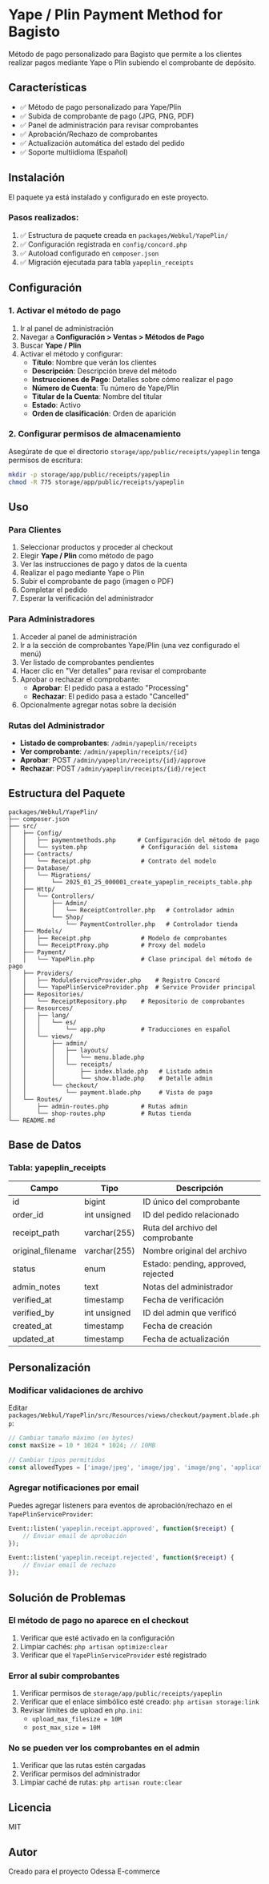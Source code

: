 # Yape / Plin Payment Method for Bagisto

Método de pago personalizado para Bagisto que permite a los clientes realizar pagos mediante Yape o Plin subiendo el comprobante de depósito.

## Características

- ✅ Método de pago personalizado para Yape/Plin
- ✅ Subida de comprobante de pago (JPG, PNG, PDF)
- ✅ Panel de administración para revisar comprobantes
- ✅ Aprobación/Rechazo de comprobantes
- ✅ Actualización automática del estado del pedido
- ✅ Soporte multiidioma (Español)

## Instalación

El paquete ya está instalado y configurado en este proyecto.

### Pasos realizados:

1. ✅ Estructura de paquete creada en `packages/Webkul/YapePlin/`
2. ✅ Configuración registrada en `config/concord.php`
3. ✅ Autoload configurado en `composer.json`
4. ✅ Migración ejecutada para tabla `yapeplin_receipts`

## Configuración

### 1. Activar el método de pago

1. Ir al panel de administración
2. Navegar a **Configuración > Ventas > Métodos de Pago**
3. Buscar **Yape / Plin**
4. Activar el método y configurar:
   - **Título**: Nombre que verán los clientes
   - **Descripción**: Descripción breve del método
   - **Instrucciones de Pago**: Detalles sobre cómo realizar el pago
   - **Número de Cuenta**: Tu número de Yape/Plin
   - **Titular de la Cuenta**: Nombre del titular
   - **Estado**: Activo
   - **Orden de clasificación**: Orden de aparición

### 2. Configurar permisos de almacenamiento

Asegúrate de que el directorio `storage/app/public/receipts/yapeplin` tenga permisos de escritura:

```bash
mkdir -p storage/app/public/receipts/yapeplin
chmod -R 775 storage/app/public/receipts/yapeplin
```

## Uso

### Para Clientes

1. Seleccionar productos y proceder al checkout
2. Elegir **Yape / Plin** como método de pago
3. Ver las instrucciones de pago y datos de la cuenta
4. Realizar el pago mediante Yape o Plin
5. Subir el comprobante de pago (imagen o PDF)
6. Completar el pedido
7. Esperar la verificación del administrador

### Para Administradores

1. Acceder al panel de administración
2. Ir a la sección de comprobantes Yape/Plin (una vez configurado el menú)
3. Ver listado de comprobantes pendientes
4. Hacer clic en "Ver detalles" para revisar el comprobante
5. Aprobar o rechazar el comprobante:
   - **Aprobar**: El pedido pasa a estado "Processing"
   - **Rechazar**: El pedido pasa a estado "Cancelled"
6. Opcionalmente agregar notas sobre la decisión

### Rutas del Administrador

- **Listado de comprobantes**: `/admin/yapeplin/receipts`
- **Ver comprobante**: `/admin/yapeplin/receipts/{id}`
- **Aprobar**: POST `/admin/yapeplin/receipts/{id}/approve`
- **Rechazar**: POST `/admin/yapeplin/receipts/{id}/reject`

## Estructura del Paquete

```
packages/Webkul/YapePlin/
├── composer.json
├── src/
│   ├── Config/
│   │   ├── paymentmethods.php      # Configuración del método de pago
│   │   └── system.php               # Configuración del sistema
│   ├── Contracts/
│   │   └── Receipt.php              # Contrato del modelo
│   ├── Database/
│   │   └── Migrations/
│   │       └── 2025_01_25_000001_create_yapeplin_receipts_table.php
│   ├── Http/
│   │   └── Controllers/
│   │       ├── Admin/
│   │       │   └── ReceiptController.php   # Controlador admin
│   │       └── Shop/
│   │           └── PaymentController.php   # Controlador tienda
│   ├── Models/
│   │   ├── Receipt.php              # Modelo de comprobantes
│   │   └── ReceiptProxy.php         # Proxy del modelo
│   ├── Payment/
│   │   └── YapePlin.php             # Clase principal del método de pago
│   ├── Providers/
│   │   ├── ModuleServiceProvider.php    # Registro Concord
│   │   └── YapePlinServiceProvider.php  # Service Provider principal
│   ├── Repositories/
│   │   └── ReceiptRepository.php    # Repositorio de comprobantes
│   ├── Resources/
│   │   ├── lang/
│   │   │   └── es/
│   │   │       └── app.php          # Traducciones en español
│   │   └── views/
│   │       ├── admin/
│   │       │   ├── layouts/
│   │       │   │   └── menu.blade.php
│   │       │   └── receipts/
│   │       │       ├── index.blade.php   # Listado admin
│   │       │       └── show.blade.php    # Detalle admin
│   │       └── checkout/
│   │           └── payment.blade.php     # Vista de pago
│   └── Routes/
│       ├── admin-routes.php         # Rutas admin
│       └── shop-routes.php          # Rutas tienda
└── README.md
```

## Base de Datos

### Tabla: yapeplin_receipts

| Campo | Tipo | Descripción |
|-------|------|-------------|
| id | bigint | ID único del comprobante |
| order_id | int unsigned | ID del pedido relacionado |
| receipt_path | varchar(255) | Ruta del archivo del comprobante |
| original_filename | varchar(255) | Nombre original del archivo |
| status | enum | Estado: pending, approved, rejected |
| admin_notes | text | Notas del administrador |
| verified_at | timestamp | Fecha de verificación |
| verified_by | int unsigned | ID del admin que verificó |
| created_at | timestamp | Fecha de creación |
| updated_at | timestamp | Fecha de actualización |

## Personalización

### Modificar validaciones de archivo

Editar `packages/Webkul/YapePlin/src/Resources/views/checkout/payment.blade.php`:

```javascript
// Cambiar tamaño máximo (en bytes)
const maxSize = 10 * 1024 * 1024; // 10MB

// Cambiar tipos permitidos
const allowedTypes = ['image/jpeg', 'image/jpg', 'image/png', 'application/pdf'];
```

### Agregar notificaciones por email

Puedes agregar listeners para eventos de aprobación/rechazo en el `YapePlinServiceProvider`:

```php
Event::listen('yapeplin.receipt.approved', function($receipt) {
    // Enviar email de aprobación
});

Event::listen('yapeplin.receipt.rejected', function($receipt) {
    // Enviar email de rechazo
});
```

## Solución de Problemas

### El método de pago no aparece en el checkout

1. Verificar que esté activado en la configuración
2. Limpiar cachés: `php artisan optimize:clear`
3. Verificar que el `YapePlinServiceProvider` esté registrado

### Error al subir comprobantes

1. Verificar permisos de `storage/app/public/receipts/yapeplin`
2. Verificar que el enlace simbólico esté creado: `php artisan storage:link`
3. Revisar límites de upload en `php.ini`:
   - `upload_max_filesize = 10M`
   - `post_max_size = 10M`

### No se pueden ver los comprobantes en el admin

1. Verificar que las rutas estén cargadas
2. Verificar permisos del administrador
3. Limpiar caché de rutas: `php artisan route:clear`

## Licencia

MIT

## Autor

Creado para el proyecto Odessa E-commerce
